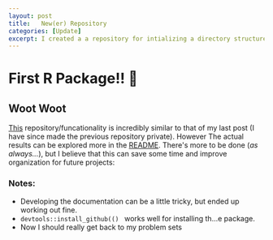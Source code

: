 ```yaml
---
layout: post
title:   New(er) Repository
categories: [Update]
excerpt: I created a a repository for intializing a directory structure for research projects. The actual results can be explored more in...
---
```


# First R Package!! 🎊
## Woot Woot
[This](https://github.com/MatthewRGonzalez/fileStruct) repository/funcationality is incredibly similar to that of my last post (I have since made the previous repository private). However The actual results can be explored more in the [README](https://github.com/MatthewRGonzalez/file_structure). 
There's more to be done (*as always...*), but I believe that this can save some time and improve organization for future projects: 

### Notes:

- Developing the documentation can be a little tricky, but ended up working out fine. 
- ```devtools::install_github(() ``` works well for installing th...e package.
- Now I should really get back to my problem sets


